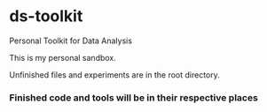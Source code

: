 # ds-toolkit
Personal Toolkit for Data Analysis

This is my personal sandbox.

Unfinished files and experiments are in the root directory.

### Finished code and tools will be in their respective places ###

